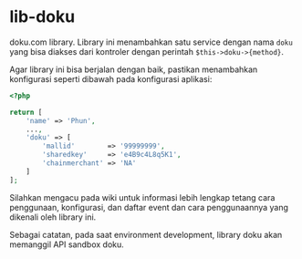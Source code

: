 # lib-doku

doku.com library. Library ini menambahkan satu service dengan nama `doku` yang bisa
diakses dari kontroler dengan perintah `$this->doku->{method}`.

Agar library ini bisa berjalan dengan baik, pastikan menambahkan konfigurasi seperti
dibawah pada konfigurasi aplikasi:

```php
<?php

return [
    'name' => 'Phun',
    ...,
    'doku' => [
        'mallid'        => '99999999',
        'sharedkey'     => 'e4B9c4L8q5K1',
        'chainmerchant' => 'NA'
    ]
];
```

Silahkan mengacu pada wiki untuk informasi lebih lengkap tetang cara penggunaan,
konfigurasi, dan daftar event dan cara penggunaannya yang dikenali oleh library
ini.

Sebagai catatan, pada saat environment development, library doku akan memanggil
API sandbox doku.
